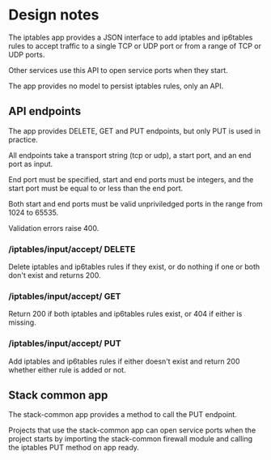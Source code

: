 # Design notes

The iptables app provides
a JSON interface
to add iptables and ip6tables rules
to accept traffic to a single TCP or UDP port
or from a range of TCP or UDP ports.

Other services use this API
to open service ports
when they start.

The app provides no model
to persist iptables rules,
only an API.

## API endpoints

The app provides DELETE, GET and PUT endpoints,
but only PUT is used in practice.

All endpoints take a transport string (tcp or udp),
a start port, and an end port as input.

End port
must be specified,
start and end ports
must be integers,
and the start port
must be equal to or less than the end port.

Both start and end ports
must be valid unpriviledged ports
in the range from 1024 to 65535.

Validation errors raise 400.

### /iptables/input/accept/ DELETE

Delete iptables and ip6tables rules
if they exist,
or do nothing if one or both don't exist
and returns 200.

### /iptables/input/accept/ GET

Return 200 if both iptables and ip6tables rules exist,
or 404 if either is missing.

### /iptables/input/accept/ PUT

Add iptables and ip6tables rules
if either doesn't exist
and return 200
whether either rule is added or not.

## Stack common app

The stack-common app
provides a method
to call the PUT endpoint.

Projects that use the stack-common app
can open service ports
when the project starts
by importing the stack-common firewall module
and calling the iptables PUT method
on app ready.

